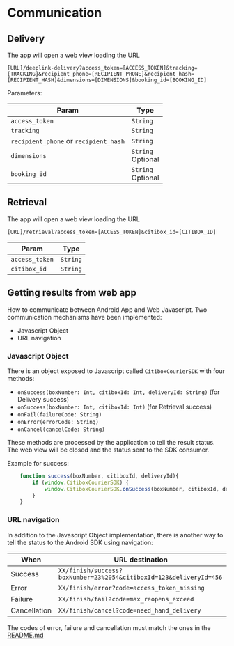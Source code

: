 # Communication

## Delivery

The app will open a web view loading the URL

    [URL]/deeplink-delivery?access_token=[ACCESS_TOKEN]&tracking=[TRACKING]&recipient_phone=[RECIPIENT_PHONE]&recipient_hash=[RECIPIENT_HASH]&dimensions=[DIMENSIONS]&booking_id=[BOOKING_ID]

Parameters:

| Param                                 | Type                   |
|---------------------------------------|------------------------|
| `access_token`                        | `String`               |
| `tracking`                            | `String`               |
| `recipient_phone` or `recipient_hash` | `String`               |
| `dimensions`                          | `String`<br />Optional |
| `booking_id`                          | `String`<br />Optional |

## Retrieval 

The app will open a web view loading the URL

    [URL]/retrieval?access_token=[ACCESS_TOKEN]&citibox_id=[CITIBOX_ID]

| Param          | Type     |
|----------------|----------|
| `access_token` | `String` |
| `citibox_id`   | `String` |

## Getting results from web app

How to communicate between Android App and Web Javascript.
Two communication mechanisms have been implemented:
- Javascript Object
- URL navigation

### Javascript Object

There is an object exposed to Javascript called `CitiboxCourierSDK` with four methods:

- `onSuccess(boxNumber: Int, citiboxId: Int, deliveryId: String)` (for Delivery success)
- `onSuccess(boxNumber: Int, citiboxId: Int)` (for Retrieval success)
- `onFail(failureCode: String)`
- `onError(errorCode: String)`
- `onCancel(cancelCode: String)`

These methods are processed by the application to tell the result status. The web view will be
closed and the status sent to the SDK consumer.

Example for success:

```js
    function success(boxNumber, citiboxId, deliveryId){
        if (window.CitiboxCourierSDK) {
            window.CitiboxCourierSDK.onSuccess(boxNumber, citiboxId, deliveryId)
        }
    }
```

### URL navigation

In addition to the Javascript Object implementation, there is another way to tell the status to the
Android SDK using navigation:

| When         | URL destination                                                    |
|--------------|--------------------------------------------------------------------|
| Success      | `XX/finish/success?boxNumber=23%2054&citiboxId=123&deliveryId=456` |
| Error        | `XX/finish/error?code=access_token_missing`                        |
| Failure      | `XX/finish/fail?code=max_reopens_exceed`                           |
| Cancellation | `XX/finish/cancel?code=need_hand_delivery`                         |

The codes of error, failure and cancellation must match the ones in the [README.md](README.md)